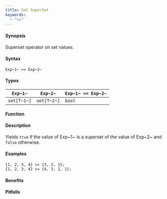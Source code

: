 ```yaml
---
title: Set SuperSet
keywords:
  - ">="
---
```


#### Synopsis

Superset operator on set values.

#### Syntax

`Exp~1~ >= Exp~2~`

#### Types


| `Exp~1~`    |  `Exp~2~`     | `Exp~1~ >= Exp~2~`   |
| --- | --- | --- |
| `set[T~1~]` |  `set[T~2~]`  | `bool`                 |


#### Function

#### Description

Yields `true` if the value of Exp~1~ is a superset of the value of Exp~2~ and `false` otherwise.

#### Examples

```rascal-shell
{1, 2, 3, 4} >= {3, 2, 1};
{1, 2, 3, 4} >= {4, 3, 2, 1};
```

#### Benefits

#### Pitfalls

